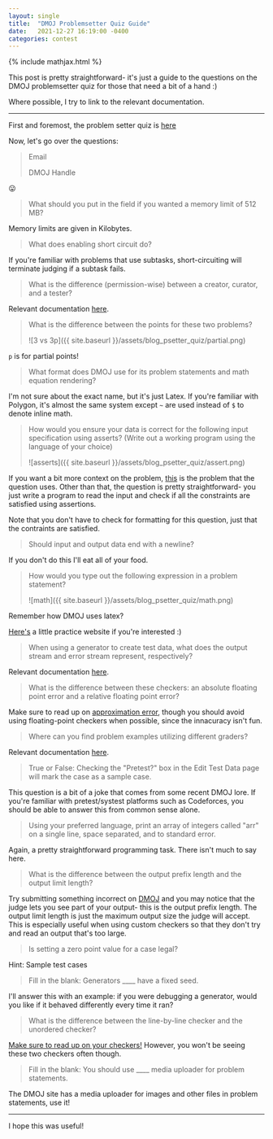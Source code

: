 ```yaml
---
layout: single
title:  "DMOJ Problemsetter Quiz Guide"
date:   2021-12-27 16:19:00 -0400
categories: contest
---
```


{% include mathjax.html %}

[//]: # (!["there are no reasonable resources for the quiz".png]&#40;{{ site.baseurl }}/assets/blog_psetter_quiz/unclear.png&#41;)

[//]: # (I figured that making a guide for the problemsetter)
[//]: # (While most of the questions can be solved with mostly external knowledge, I thought it still might help to write a guide)
[//]: # ( on how to do each question.  When possible, I'll try not to give direct answers to questions when possible, but)
[//]: # (pointing out things directly is sometimes necessary.)
[//]: # (Of course, you can always clone a copy of the DMOJ judge and set it up themselves to find the answer to everything, but)
[//]: # (I find this quite unnecessary especially if you aren't planning on contributing to the codebase of the judge in the)
[//]: # (future &#40;or otherwise need a clone for the judge, such as for an extenal competition&#41;.)
[//]: # (Additionally, I'll also)

This post is pretty straightforward- it's just a guide to the questions on the DMOJ problemsetter quiz 
for those that need a bit of a hand :)

Where possible, I try to link to the relevant documentation.

---

First and foremost, the problem setter quiz is
[here](https://docs.google.com/forms/d/e/1FAIpQLSeU59cCdTbbGAwuGnLzcps6xbp1c-GF9pbwtsJg9z5xtZ8Eiw/viewform)

Now, let's go over the questions:

> Email
>
> DMOJ Handle

😛

> What should you put in the field if you wanted a memory limit of 512 MB?

Memory limits are given in Kilobytes.

> What does enabling short circuit do?

If you're familiar with problems that use subtasks, short-circuiting will terminate judging if a subtask fails.

> What is the difference (permission-wise) between a creator, curator, and a tester?

Relevant documentation [here](https://docs.dmoj.ca/#/site/managing_problems).

> What is the difference between the points for these two problems?
> 
> ![3 vs 3p]({{ site.baseurl }}/assets/blog_psetter_quiz/partial.png)

`p` is for partial points!

> What format does DMOJ use for its problem statements and math equation rendering?

I'm not sure about the exact name, but it's just Latex.  If you're familiar with Polygon, it's almost the same system 
except `~` are used instead of `$` to denote inline math.

> How would you ensure your data is correct for the following input specification using asserts? (Write out a working program using the language of your choice)
> 
> ![asserts]({{ site.baseurl }}/assets/blog_psetter_quiz/assert.png)

If you want a bit more context on the problem, [this](https://dmoj.ca/problem/wac3p7) is the problem that the question 
uses.  Other than that, the question is pretty straightforward- you just write a program to read the input and check if all the 
constraints are satisfied using assertions.

Note that you don't have to check for formatting for this question, just that the contraints are satisfied.

> Should input and output data end with a newline?

If you don't do this I'll eat all of your food.

> How would you type out the following expression in a problem statement?
> 
> ![math]({{ site.baseurl }}/assets/blog_psetter_quiz/math.png)

Remember how DMOJ uses latex?

[Here's](https://texnique.xyz/) a little practice website if you're interested :)

> When using a generator to create test data, what does the output stream and error stream represent, respectively?

Relevant documentation [here](https://docs.dmoj.ca/#/problem_format/generator).

> What is the difference between these checkers: an absolute floating point error and a relative floating point error?

Make sure to read up on [approximation error](https://en.wikipedia.org/wiki/Approximation_error), though you should 
avoid using floating-point checkers when possible, since the innacuracy isn't fun.

> Where can you find problem examples utilizing different graders?

Relevant documentation [here](https://docs.dmoj.ca/#/problem_format/problem_examples).

> True or False: Checking the "Pretest?" box in the Edit Test Data page will mark the case as a sample case.

This question is a bit of a joke that comes from some recent DMOJ lore.
If you're familiar with pretest/systest platforms such as Codeforces, you should be able to answer this from common
sense alone.

> Using your preferred language, print an array of integers called "arr" on a single line, space separated, and to standard error.

Again, a pretty straightforward programming task.  There isn't much to say here.

> What is the difference between the output prefix length and the output limit length?

Try submitting something incorrect on [DMOJ](https://dmoj.ca) and you may notice that the judge lets you see part of 
your output- this is the output prefix length.  The output limit length is just the maximum output size the judge will
accept.  This is especially useful when using custom checkers so that they don't try and read an output that's too large.

> Is setting a zero point value for a case legal?

Hint: Sample test cases

> Fill in the blank: Generators ____ have a fixed seed.

I'll answer this with an example: if you were debugging a generator, would you like if it behaved differently every 
time it ran?

> What is the difference between the line-by-line checker and the unordered checker?

[Make sure to read up on your checkers!](https://docs.dmoj.ca/#/problem_format/custom_checkers) However, you won't be 
seeing these two checkers often though.

> Fill in the blank: You should use ____ media uploader for problem statements.

The DMOJ site has a media uploader for images and other files in problem statements, use it!

---

I hope this was useful!